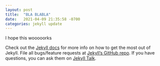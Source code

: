 ```yaml
---
layout: post
title:  "BLA BLABLA"
date:   2021-04-09 21:35:58 -0700
categories: jekyll update
---
```

I hope this wooooorks

Check out the [Jekyll docs][jekyll-docs] for more info on how to get the most out of Jekyll. File all bugs/feature requests at [Jekyll’s GitHub repo][jekyll-gh]. If you have questions, you can ask them on [Jekyll Talk][jekyll-talk].

[jekyll-docs]: https://jekyllrb.com/docs/home
[jekyll-gh]:   https://github.com/jekyll/jekyll
[jekyll-talk]: https://talk.jekyllrb.com/
